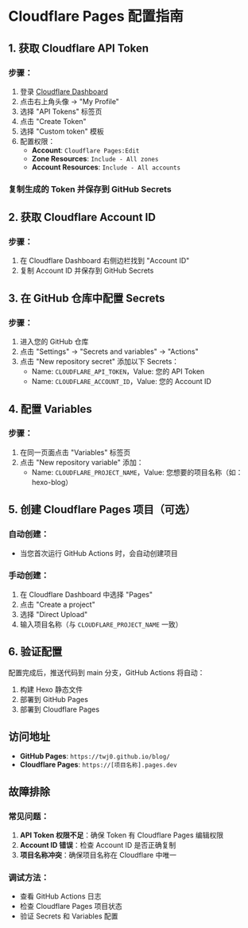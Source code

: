 # Cloudflare Pages 配置指南

## 1. 获取 Cloudflare API Token

### 步骤：
1. 登录 [Cloudflare Dashboard](https://dash.cloudflare.com/)
2. 点击右上角头像 → "My Profile"
3. 选择 "API Tokens" 标签页
4. 点击 "Create Token"
5. 选择 "Custom token" 模板
6. 配置权限：
   - **Account**: `Cloudflare Pages:Edit`
   - **Zone Resources**: `Include - All zones`
   - **Account Resources**: `Include - All accounts`

### 复制生成的 Token 并保存到 GitHub Secrets

## 2. 获取 Cloudflare Account ID

### 步骤：
1. 在 Cloudflare Dashboard 右侧边栏找到 "Account ID"
2. 复制 Account ID 并保存到 GitHub Secrets

## 3. 在 GitHub 仓库中配置 Secrets

### 步骤：
1. 进入您的 GitHub 仓库
2. 点击 "Settings" → "Secrets and variables" → "Actions"
3. 点击 "New repository secret" 添加以下 Secrets：
   - Name: `CLOUDFLARE_API_TOKEN`，Value: 您的 API Token
   - Name: `CLOUDFLARE_ACCOUNT_ID`，Value: 您的 Account ID

## 4. 配置 Variables

### 步骤：
1. 在同一页面点击 "Variables" 标签页
2. 点击 "New repository variable" 添加：
   - Name: `CLOUDFLARE_PROJECT_NAME`，Value: 您想要的项目名称（如：hexo-blog）

## 5. 创建 Cloudflare Pages 项目（可选）

### 自动创建：
- 当您首次运行 GitHub Actions 时，会自动创建项目

### 手动创建：
1. 在 Cloudflare Dashboard 中选择 "Pages"
2. 点击 "Create a project"
3. 选择 "Direct Upload"
4. 输入项目名称（与 `CLOUDFLARE_PROJECT_NAME` 一致）

## 6. 验证配置

配置完成后，推送代码到 main 分支，GitHub Actions 将自动：
1. 构建 Hexo 静态文件
2. 部署到 GitHub Pages
3. 部署到 Cloudflare Pages

## 访问地址

- **GitHub Pages**: `https://twj0.github.io/blog/`
- **Cloudflare Pages**: `https://[项目名称].pages.dev`

## 故障排除

### 常见问题：
1. **API Token 权限不足**：确保 Token 有 Cloudflare Pages 编辑权限
2. **Account ID 错误**：检查 Account ID 是否正确复制
3. **项目名称冲突**：确保项目名称在 Cloudflare 中唯一

### 调试方法：
- 查看 GitHub Actions 日志
- 检查 Cloudflare Pages 项目状态
- 验证 Secrets 和 Variables 配置
